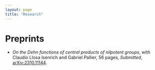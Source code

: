 ```yaml
---
layout: page
title: "Research"
---
```


# Preprints

* _On the Dehn functions of central products of nilpotent groups_, with Claudio Llosa Isenrich and Gabriel Pallier, 56 pages, _Submitted_, [arXiv:2310.11144][CentralDehn].


[CentralDehn]: https://arxiv.org/abs/2310.11144
